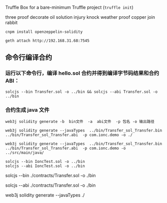 Truffle Box for a bare-minimum Truffle project (`truffle init`)

three proof decorate oil solution injury knock weather proof copper join rabbit

```
cnpm install openzeppelin-solidity 
```
 
 
```
geth attach http://192.168.31.68:7545
```
## 命令行编译合约
### 运行以下命令行，编译 hello.sol 合约并得到编译字节码结果和合约 ABI：
```
solcjs --bin Transfer.sol -o ../bin && solcjs --abi Transfer.sol -o ../bin
```

### 合约生成 java 文件
```
web3j solidity generate -b  bin文件  -a  abi文件  -p 包名 -o 输出路径
```
```
web3j solidity generate --javaTypes  ../bin/Transfer_sol_Transfer.bin  ../bin/Transfer_sol_Transfer.abi  -p com.ionc.demo -o ./
```
```
web3j solidity generate --javaTypes  ../bin/Transfer_sol_Transfer.bin  ../bin/Transfer_sol_Transfer.abi  -p com.ionc.demo -o ../src/main/java/ 
```

```
solcjs --bin IoncTest.sol -o ../bin
solcjs --abi IoncTest.sol -o ../bin
```
solcjs --bin ./contracts/Transfer.sol -o ./bin

solcjs --abi ./contracts/Transfer.sol -o ./bin

web3j solidity generate --javaTypes ./